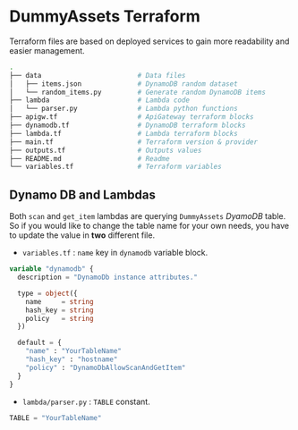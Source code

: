 # DummyAssets Terraform

Terraform files are based on deployed services to gain more readability and easier management. 

```bash
.
├── data                        # Data files
│   ├── items.json              # DynamoDB random dataset
│   └── random_items.py         # Generate random DynamoDB items
├── lambda                      # Lambda code
│   └── parser.py               # Lambda python functions
├── apigw.tf                    # ApiGateway terraform blocks
├── dynamodb.tf                 # DynamoDB terraform blocks
├── lambda.tf                   # Lambda terraform blocks
├── main.tf                     # Terraform version & provider
├── outputs.tf                  # Outputs values
├── README.md                   # Readme
└── variables.tf                # Terraform variables
```


## Dynamo DB and Lambdas

Both `scan` and `get_item` lambdas are querying `DummyAssets` _DyamoDB_ table. So if you would like to change the table name for your own needs, you have to update the value in **two** different file.

- `variables.tf` : `name` key in `dynamodb` variable block.
```terraform
variable "dynamodb" {
  description = "DynamoDb instance attributes."

  type = object({
    name     = string
    hash_key = string
    policy   = string
  })

  default = {
    "name" : "YourTableName"
    "hash_key" : "hostname"
    "policy" : "DynamoDbAllowScanAndGetItem"
  }
}
```

- `lambda/parser.py` : `TABLE` constant.
```python
TABLE = "YourTableName"
```
